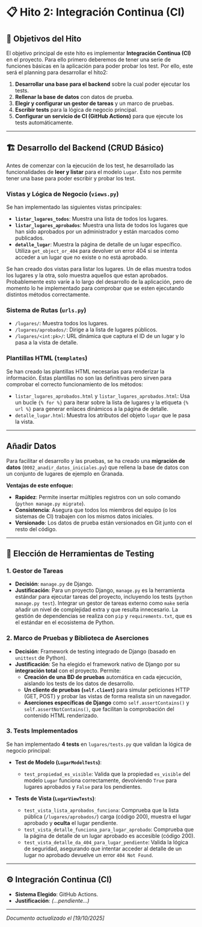 # 📋 Hito 2: Integración Continua (CI)

## 🎯 Objetivos del Hito

El objetivo principal de este hito es implementar **Integración Continua (CI)** en el proyecto. Para ello primero deberemos de tener una serie de funciones básicas en la aplicación para poder probar los test. Por ello, este será el planning para desarrollar el hito2:

1.  **Desarrollar una base para el backend** sobre la cual poder ejecutar los tests.
2.  **Rellenar la base de datos** con datos de prueba.
3.  **Elegir y configurar un gestor de tareas** y un marco de pruebas.
4.  **Escribir tests** para la lógica de negocio principal.
5.  **Configurar un servicio de CI (GitHub Actions)** para que ejecute los tests automáticamente.

---

## 🏗️ Desarrollo del Backend (CRUD Básico)

Antes de comenzar con la ejecución de los test, he desarrollado las funcionalidades de **leer y listar** para el modelo `Lugar`. Esto nos permite tener una base para poder escribir y probar los test. 

### **Vistas y Lógica de Negocio (`views.py`)**

Se han implementado las siguientes vistas principales:

-   **`listar_lugares_todos`**: Muestra una lista de todos los lugares.
-   **`listar_lugares_aprobados`**: Muestra una lista de todos los lugares que han sido aprobados por un administrador y están marcados como publicados.
-   **`detalle_lugar`**: Muestra la página de detalle de un lugar específico. Utiliza `get_object_or_404` para devolver un error 404 si se intenta acceder a un lugar que no existe o no está aprobado.


Se han creado dos vistas para listar los lugares. Un de ellas muestra todos los lugares y la otra, solo muestra aquellos que estan aprobados. Probablemente esto varíe a lo largo del desarrollo de la aplicación, pero de momento lo he implementado para comprobar que se esten ejecutando distintos métodos correctamente.

### **Sistema de Rutas (`urls.py`)**

-   `/lugares/`: Muestra todos los lugares.
-   `/lugares/aprobados/`: Dirige a la lista de lugares públicos.
-   `/lugares/<int:pk>/`: URL dinámica que captura el ID de un lugar y lo pasa a la vista de detalle.

### **Plantillas HTML (`templates`)**

Se han creado las plantillas HTML necesarias para renderizar la información. Estas plantillas no son las definitivas pero sirven para comprobar el correcto funcionamiento de los métodos:

-   `listar_lugares_aprobados.html` y `listar_lugares_aprobados.html`: Usa un bucle `{% for %}` para iterar sobre la lista de lugares y la etiqueta `{% url %}` para generar enlaces dinámicos a la página de detalle.
-   `detalle_lugar.html`: Muestra los atributos del objeto `lugar` que le pasa la vista.

---

##  Añadir Datos

Para facilitar el desarrollo y las pruebas, se ha creado una **migración de datos** (`0002_anadir_datos_iniciales.py`) que rellena la base de datos con un conjunto de lugares de ejemplo en Granada.

**Ventajas de este enfoque:**
-   **Rapidez**: Permite insertar múltiples registros con un solo comando (`python manage.py migrate`).
-   **Consistencia**: Asegura que todos los miembros del equipo (o los sistemas de CI) trabajen con los mismos datos iniciales.
-   **Versionado**: Los datos de prueba están versionados en Git junto con el resto del código.

---

## 🔧 Elección de Herramientas de Testing


### **1. Gestor de Tareas**

* **Decisión**: `manage.py` de Django.
* **Justificación**: Para un proyecto Django, `manage.py` es la herramienta estándar para ejecutar tareas del proyecto, incluyendo los tests (`python manage.py test`). Integrar un gestor de tareas externo como `make` sería añadir un nivel de complejidad extra y que resulta innecesario. La gestión de dependencias se realiza con `pip` y `requirements.txt`, que es el estándar en el ecosistema de Python.

### **2. Marco de Pruebas y Biblioteca de Aserciones**

* **Decisión**: Framework de testing integrado de Django (basado en `unittest` de Python).
* **Justificación**: Se ha elegido el framework nativo de Django por su **integración total** con el proyecto. Permite:
    * **Creación de una BD de pruebas** automática en cada ejecución, aislando los tests de los datos de desarrollo.
    * **Un cliente de pruebas (`self.client`)** para simular peticiones HTTP (GET, POST) y probar las vistas de forma realista sin un navegador.
    * **Aserciones específicas de Django** como `self.assertContains()` y `self.assertNotContains()`, que facilitan la comprobación del contenido HTML renderizado.

### **3. Tests Implementados**

Se han implementado **4 tests** en `lugares/tests.py` que validan la lógica de negocio principal:

* **Test de Modelo (`LugarModelTests`)**:
    * `test_propiedad_es_visible`: Valida que la propiedad `es_visible` del modelo `Lugar` funciona correctamente, devolviendo `True` para lugares aprobados y `False` para los pendientes.

* **Tests de Vista (`LugarViewTests`)**:
    * `test_vista_lista_aprobados_funciona`: Comprueba que la lista pública (`/lugares/aprobados/`) carga (código 200), muestra el lugar aprobado y **oculta** el lugar pendiente.
    * `test_vista_detalle_funciona_para_lugar_aprobado`: Comprueba que la página de detalle de un lugar aprobado es accesible (código 200).
    * `test_vista_detalle_da_404_para_lugar_pendiente`: Valida la lógica de seguridad, asegurando que intentar acceder al detalle de un lugar no aprobado devuelve un error `404 Not Found`.
---

## ⚙️ Integración Continua (CI)

* **Sistema Elegido**: GitHub Actions.
* **Justificación**: *(...pendiente...)*

---

_Documento actualizado el [19/10/2025]_